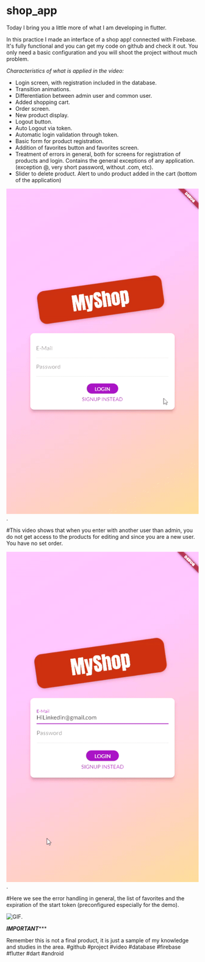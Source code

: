 # shop_app


Today I bring you a little more of what I am developing in flutter.

In this practice I made an interface of a shop app! connected with Firebase. It's fully functional and you can get my code on github and check it out. You only need a basic configuration and you will shoot the project without much problem.

  *Characteristics of what is applied in the video:*
* Login screen, with registration included in the database.
* Transition animations.
* Differentiation between admin user and common user.
* Added shopping cart.
* Order screen.
* New product display.
* Logout button.
* Auto Logout via token.
* Automatic login validation through token.
* Basic form for product registration.
* Addition of favorites button and favorites screen.
* Treatment of errors in general, both for screens for registration of products and login. 
Contains the general exceptions of any application. (exception @, very short password, without .com, etc).
* Slider to delete product. Alert to undo product added in the cart (bottom of the application)


![GIF](https://github.com/edwromero/Shop_app/blob/main/gif_largo.gif).

#This video shows that when you enter with another user than admin, you do not get access to the products for editing and since you are a new user. You have no set order.

![GIF](https://github.com/edwromero/Shop_app/blob/main/gif_usuario.gif).

#Here we see the error handling in general, the list of favorites and the expiration of the start token (preconfigured especially for the demo).

![GIF](https://github.com/edwromero/Shop_app/blob/main/gif_error.gif).

***************************IMPORTANT******************************

Remember this is not a final product, it is just a sample of my knowledge and studies in the area. #github #project #video #database #firebase #flutter #dart #android
